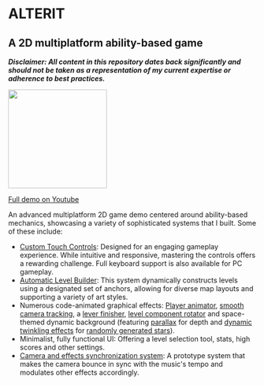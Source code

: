 # ALTERIT

## A 2D multiplatform ability-based game

***Disclaimer: All content in this repository dates back significantly and should not be taken as a representation of my current expertise or adherence to best practices.***

<img src="../readme-assets/alterit.gif" width="200"/>

[Full demo on Youtube](https://www.youtube.com/watch?v=LH0LfCJr0ig)

An advanced multiplatform 2D game demo centered around ability-based mechanics, showcasing a variety of sophisticated systems that I built. Some of these include:

* [Custom Touch Controls](Assets/Scripts/PlayerController.cs): Designed for an engaging gameplay experience. While intuitive and responsive, mastering the controls offers a rewarding challenge. Full keyboard support is also available for PC gameplay.
* [Automatic Level Builder](Assets/Scripts/WallCrafter.cs): This system dynamically constructs levels using a designated set of anchors, allowing for diverse map layouts and supporting a variety of art styles.
* Numerous code-animated graphical effects: [Player animator](Assets/Scripts/PlayerAnimator.cs), [smooth camera tracking](game-ALTERIT-demo/Assets/Scripts/CameraTracking.cs), a [lever finisher](Assets/Scripts/LevelEnder.cs), [level component rotator](Assets/Scripts/StageRotator.cs) and space-themed dynamic background (featuring [parallax](Assets/Scripts/Parallaxer.cs) for depth and [dynamic twinkling effects](Assets/Scripts/StarTwinkler.cs) for [randomly generated stars](Assets/Scripts/StarLord.cs)).
* Minimalist, fully functional UI: Offering a level selection tool, stats, high scores and other settings.
* [Camera and effects synchronization system](Assets/Scripts/FXController.cs): A prototype system that makes the camera bounce in sync with the music's tempo and modulates other effects accordingly.
